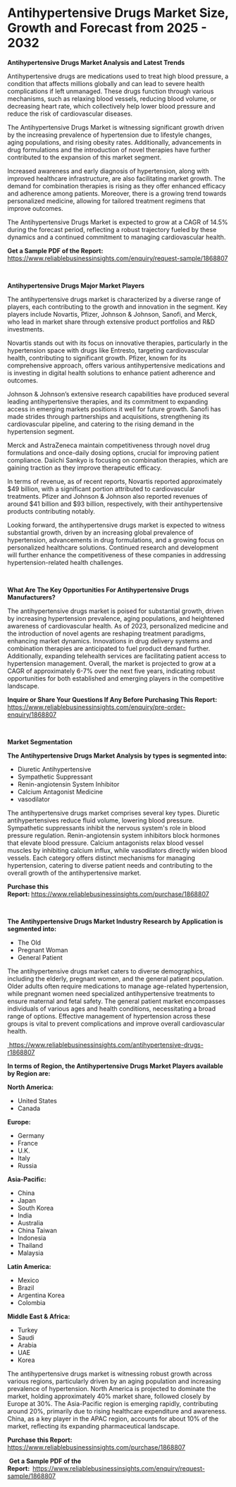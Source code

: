 <p><h1>Antihypertensive Drugs Market Size, Growth and Forecast from 2025 - 2032</h1></p><p><strong>Antihypertensive Drugs Market Analysis and Latest Trends</strong></p>
<p><p>Antihypertensive drugs are medications used to treat high blood pressure, a condition that affects millions globally and can lead to severe health complications if left unmanaged. These drugs function through various mechanisms, such as relaxing blood vessels, reducing blood volume, or decreasing heart rate, which collectively help lower blood pressure and reduce the risk of cardiovascular diseases.</p><p>The Antihypertensive Drugs Market is witnessing significant growth driven by the increasing prevalence of hypertension due to lifestyle changes, aging populations, and rising obesity rates. Additionally, advancements in drug formulations and the introduction of novel therapies have further contributed to the expansion of this market segment. </p><p>Increased awareness and early diagnosis of hypertension, along with improved healthcare infrastructure, are also facilitating market growth. The demand for combination therapies is rising as they offer enhanced efficacy and adherence among patients. Moreover, there is a growing trend towards personalized medicine, allowing for tailored treatment regimens that improve outcomes.</p><p>The Antihypertensive Drugs Market is expected to grow at a CAGR of 14.5% during the forecast period, reflecting a robust trajectory fueled by these dynamics and a continued commitment to managing cardiovascular health.</p></p>
<p><strong>Get a Sample PDF of the Report:&nbsp;</strong> <a href="https://www.reliablebusinessinsights.com/enquiry/request-sample/1868807?utm_campaign=3539&utm_medium=2&utm_source=Github&utm_content=ia&utm_term=19042025&utm_id=antihypertensive-drugs">https://www.reliablebusinessinsights.com/enquiry/request-sample/1868807</a></p>
<p>&nbsp;</p>
<p><strong>Antihypertensive Drugs Major Market Players</strong></p>
<p><p>The antihypertensive drugs market is characterized by a diverse range of players, each contributing to the growth and innovation in the segment. Key players include Novartis, Pfizer, Johnson & Johnson, Sanofi, and Merck, who lead in market share through extensive product portfolios and R&D investments. </p><p>Novartis stands out with its focus on innovative therapies, particularly in the hypertension space with drugs like Entresto, targeting cardiovascular health, contributing to significant growth. Pfizer, known for its comprehensive approach, offers various antihypertensive medications and is investing in digital health solutions to enhance patient adherence and outcomes.</p><p>Johnson & Johnson’s extensive research capabilities have produced several leading antihypertensive therapies, and its commitment to expanding access in emerging markets positions it well for future growth. Sanofi has made strides through partnerships and acquisitions, strengthening its cardiovascular pipeline, and catering to the rising demand in the hypertension segment.</p><p>Merck and AstraZeneca maintain competitiveness through novel drug formulations and once-daily dosing options, crucial for improving patient compliance. Daiichi Sankyo is focusing on combination therapies, which are gaining traction as they improve therapeutic efficacy.</p><p>In terms of revenue, as of recent reports, Novartis reported approximately $49 billion, with a significant portion attributed to cardiovascular treatments. Pfizer and Johnson & Johnson also reported revenues of around $41 billion and $93 billion, respectively, with their antihypertensive products contributing notably.</p><p>Looking forward, the antihypertensive drugs market is expected to witness substantial growth, driven by an increasing global prevalence of hypertension, advancements in drug formulations, and a growing focus on personalized healthcare solutions. Continued research and development will further enhance the competitiveness of these companies in addressing hypertension-related health challenges.</p></p>
<p>&nbsp;</p>
<p><strong>What Are The Key Opportunities For Antihypertensive Drugs Manufacturers?</strong></p>
<p><p>The antihypertensive drugs market is poised for substantial growth, driven by increasing hypertension prevalence, aging populations, and heightened awareness of cardiovascular health. As of 2023, personalized medicine and the introduction of novel agents are reshaping treatment paradigms, enhancing market dynamics. Innovations in drug delivery systems and combination therapies are anticipated to fuel product demand further. Additionally, expanding telehealth services are facilitating patient access to hypertension management. Overall, the market is projected to grow at a CAGR of approximately 6-7% over the next five years, indicating robust opportunities for both established and emerging players in the competitive landscape.</p></p>
<p><strong>Inquire or Share Your Questions If Any Before Purchasing This Report:</strong> <a href="https://www.reliablebusinessinsights.com/enquiry/pre-order-enquiry/1868807?utm_campaign=3539&utm_medium=2&utm_source=Github&utm_content=ia&utm_term=19042025&utm_id=antihypertensive-drugs">https://www.reliablebusinessinsights.com/enquiry/pre-order-enquiry/1868807</a></p>
<p>&nbsp;</p>
<p><strong>Market Segmentation</strong></p>
<p><strong>The Antihypertensive Drugs Market Analysis by types is segmented into:</strong></p>
<p><ul><li>Diuretic Antihypertensive</li><li>Sympathetic Suppressant</li><li>Renin-angiotensin System Inhibitor</li><li>Calcium Antagonist Medicine</li><li>vasodilator</li></ul></p>
<p><p>The antihypertensive drugs market comprises several key types. Diuretic antihypertensives reduce fluid volume, lowering blood pressure. Sympathetic suppressants inhibit the nervous system's role in blood pressure regulation. Renin-angiotensin system inhibitors block hormones that elevate blood pressure. Calcium antagonists relax blood vessel muscles by inhibiting calcium influx, while vasodilators directly widen blood vessels. Each category offers distinct mechanisms for managing hypertension, catering to diverse patient needs and contributing to the overall growth of the antihypertensive market.</p></p>
<p><strong>Purchase this Report:&nbsp;</strong><a href="https://www.reliablebusinessinsights.com/purchase/1868807?utm_campaign=3539&utm_medium=2&utm_source=Github&utm_content=ia&utm_term=19042025&utm_id=antihypertensive-drugs">https://www.reliablebusinessinsights.com/purchase/1868807</a></p>
<p>&nbsp;</p>
<p><strong>The Antihypertensive Drugs Market Industry Research by Application is segmented into:</strong></p>
<p><ul><li>The Old</li><li>Pregnant Woman</li><li>General Patient</li></ul></p>
<p><p>The antihypertensive drugs market caters to diverse demographics, including the elderly, pregnant women, and the general patient population. Older adults often require medications to manage age-related hypertension, while pregnant women need specialized antihypertensive treatments to ensure maternal and fetal safety. The general patient market encompasses individuals of various ages and health conditions, necessitating a broad range of options. Effective management of hypertension across these groups is vital to prevent complications and improve overall cardiovascular health.</p></p>
<p><a href="https://www.reliablebusinessinsights.com/antihypertensive-drugs-r1868807?utm_campaign=3539&utm_medium=2&utm_source=Github&utm_content=ia&utm_term=19042025&utm_id=antihypertensive-drugs">&nbsp;https://www.reliablebusinessinsights.com/antihypertensive-drugs-r1868807</a></p>
<p><strong>In terms of Region, the Antihypertensive Drugs Market Players available by Region are:</strong></p>
<p>
    <p> <strong> North America: </strong>
        <ul>
            <li>United States</li>
            <li>Canada</li>
        </ul>
        </p> 
    <p> <strong> Europe: </strong>
        <ul>
            <li>Germany</li>
            <li>France</li>
            <li>U.K.</li>
            <li>Italy</li>
            <li>Russia</li>
        </ul>
        </p> 
    <p> <strong> Asia-Pacific: </strong>
        <ul>
            <li>China</li>
            <li>Japan</li>
            <li>South Korea</li>
            <li>India</li>
            <li>Australia</li>
            <li>China Taiwan</li>
            <li>Indonesia</li>
            <li>Thailand</li>
            <li>Malaysia</li>
        </ul>
        </p> 
    <p> <strong> Latin America: </strong>
        <ul>
            <li>Mexico</li>
            <li>Brazil</li>
            <li>Argentina Korea</li>
            <li>Colombia</li>
        </ul>
        </p> 
    <p> <strong> Middle East & Africa: </strong>
        <ul>
            <li>Turkey</li>
            <li>Saudi</li>
            <li>Arabia</li>
            <li>UAE</li>
            <li>Korea</li>
        </ul>
    </p>
    </p>
<p><p>The antihypertensive drugs market is witnessing robust growth across various regions, particularly driven by an aging population and increasing prevalence of hypertension. North America is projected to dominate the market, holding approximately 40% market share, followed closely by Europe at 30%. The Asia-Pacific region is emerging rapidly, contributing around 20%, primarily due to rising healthcare expenditure and awareness. China, as a key player in the APAC region, accounts for about 10% of the market, reflecting its expanding pharmaceutical landscape.</p></p>
<p><strong>Purchase this Report: </strong><a href="https://www.reliablebusinessinsights.com/purchase/1868807?utm_campaign=3539&utm_medium=2&utm_source=Github&utm_content=ia&utm_term=19042025&utm_id=antihypertensive-drugs">https://www.reliablebusinessinsights.com/purchase/1868807</a></p>
<p>&nbsp;<strong>Get a Sample PDF of the Report:&nbsp;&nbsp;</strong><a href="https://www.reliablebusinessinsights.com/enquiry/request-sample/1868807?utm_campaign=3539&utm_medium=2&utm_source=Github&utm_content=ia&utm_term=19042025&utm_id=antihypertensive-drugs">https://www.reliablebusinessinsights.com/enquiry/request-sample/1868807</a></p>
<p><strong></strong></p>
<p><p></p><p></p><p></p></p>